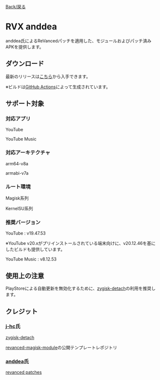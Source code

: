 [Back/戻る](https://github.com/Sanka1610/RVX-anddea)

# RVX anddea

anddea氏によるReVancedパッチを適用した、モジュールおよびパッチ済みAPKを提供します。

## ダウンロード

最新のリリースは[こちら](https://github.com/Sanka1610/RVX-anddea/releases/)から入手できます。

※ビルドは[GitHub Actions](https://github.com/Sanka1610/RVX-anddea/actions/workflows/build.yml)によって生成されています。

## サポート対象

### 対応アプリ

YouTube

YouTube Music

### 対応アーキテクチャ

arm64-v8a

armabi-v7a

### ルート環境

Magisk系列

KernelSU系列

### 推奨バージョン

YouTube : v19.47.53

※YouTube v20.xがプリインストールされている端末向けに、v20.12.46を基にしたビルドも提供しています。

YouTube Music : v8.12.53

## 使用上の注意

PlayStoreによる自動更新を無効化するために、[zygisk-detach](https://github.com/j-hc/zygisk-detach)の利用を推奨します。

## クレジット

### [**j-hc**](https://github.com/j-hc)氏

[zygisk-detach](https://github.com/j-hc/zygisk-detach)

[revanced-magisk-module](https://github.com/j-hc/revanced-magisk-module)の公開テンプレートレポジトリ

### [**anddea**](https://github.com/anddea)氏

[revanced patches](https://github.com/anddea/revanced-patches)
